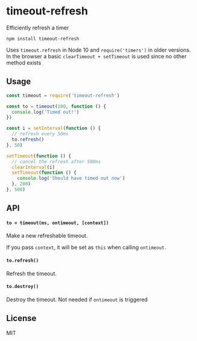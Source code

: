 # timeout-refresh

Efficiently refresh a timer

```
npm install timeout-refresh
```

Uses `timeout.refresh` in Node 10 and `require('timers')` in older versions.
In the browser a basic `clearTimeout + setTimeout` is used since no other method exists

## Usage

``` js
const timeout = require('timeout-refresh')

const to = timeout(100, function () {
  console.log('Timed out!')
})

const i = setInterval(function () {
  // refresh every 50ms
  to.refresh()
}, 50)

setTimeout(function () {
  // cancel the refresh after 500ms
  clearInterval(i)
  setTimeout(function () {
    console.log('Should have timed out now')
  }, 200)
}, 500)
```

## API

#### `to = timeout(ms, ontimeout, [context])`

Make a new refreshable timeout.

If you pass `context`, it will be set as `this` when calling `ontimeout`.

#### `to.refresh()`

Refresh the timeout.

#### `to.destroy()`

Destroy the timeout. Not needed if `ontimeout` is triggered

## License

MIT
